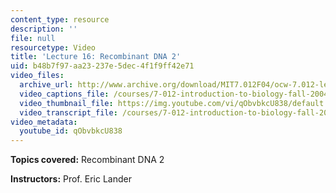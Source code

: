 ```yaml
---
content_type: resource
description: ''
file: null
resourcetype: Video
title: 'Lecture 16: Recombinant DNA 2'
uid: b48b7f97-aa23-237e-5dec-4f1f9ff42e71
video_files:
  archive_url: http://www.archive.org/download/MIT7.012F04/ocw-7.012-lec16-18oct2004-220k.mp4
  video_captions_file: /courses/7-012-introduction-to-biology-fall-2004/171793fb51365a0c81f702a818c503ba_qObvbkcU838.vtt
  video_thumbnail_file: https://img.youtube.com/vi/qObvbkcU838/default.jpg
  video_transcript_file: /courses/7-012-introduction-to-biology-fall-2004/21a9adf03765a5cccb9497a3516f16f1_qObvbkcU838.pdf
video_metadata:
  youtube_id: qObvbkcU838
---
```


**Topics covered:** Recombinant DNA 2

**Instructors:** Prof. Eric Lander